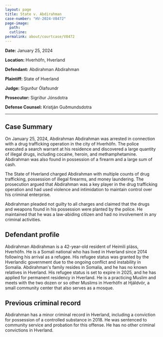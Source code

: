 ```yaml
---
layout: page
title: State v. Abdirahman
case-number: "HV-2024-V8472"
page-image: 
  path:  
  cutline: 
permalink: about/courtcase/V8472
---
```


**Date:** January 25, 2024

**Location:** Hverhöfn, Hverland

**Defendant:** Abdirahman Abdirahman

**Plaintiff:** State of Hverland

**Judge:** Sigurður Ólafsundr

**Prosecutor:** Sigríður Jónsdotra

**Defense Counsel:** Kristján Guðmundsdotra

---

## Case Summary
On January 25, 2024, Abdirahman Abdirahman was arrested in connection with a drug trafficking operation in the city of Hverhöfn. The police executed a search warrant at his residence and discovered a large quantity of illegal drugs, including cocaine, heroin, and methamphetamine. Abdirahman was also found in possession of a firearm and a large sum of cash.

The State of Hverland charged Abdirahman with multiple counts of drug trafficking, possession of illegal firearms, and money laundering. The prosecution argued that Abdirahman was a key player in the drug trafficking operation and had used violence and intimidation to maintain control over his criminal enterprise.

Abdirahman pleaded not guilty to all charges and claimed that the drugs and weapons found in his possession were planted by the police. He maintained that he was a law-abiding citizen and had no involvement in any criminal activities.

## Defendant profile
Abdirahman Abdirahman is a 42-year-old resident of Heimili pláss, Hverhöfn. He is a Somali national who has lived in Hverland since 2014 following his arrival as a refugee. His refugee status was granted by the Hverlandic government due to the ongoing conflict and instability in Somalia. Abdirahman's family resides in Somalia, and he has no known relatives in Hverland. His refugee status is set to expire in 2025, and he has applied for permanent residency in Hverland. He is a practicing Muslim and meets with the two dozen or so other Muslims in Hverhöfn at Hjáldvör, a small community center that also serves as a mosque.

## Previous criminal record
Abdirahman has a minor criminal record in Hverland, including a conviction for possession of a controlled substance in 2018. He was sentenced to community service and probation for this offense. He has no other criminal convictions in Hverland.

